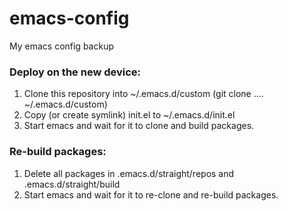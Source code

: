 # emacs-config

My emacs config backup

### Deploy on the new device:

1. Clone this repository into ~/.emacs.d/custom (git clone .... ~/.emacs.d/custom)
2. Copy (or create symlink) init.el to ~/.emacs.d/init.el
3. Start emacs and wait for it to clone and build packages.

### Re-build packages:

1. Delete all packages in .emacs.d/straight/repos and .emacs.d/straight/build
2. Start emacs and wait for it to re-clone and re-build packages.
